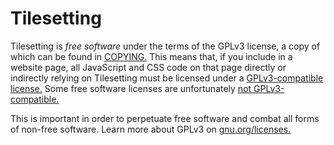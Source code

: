 Tilesetting
===========

Tilesetting is _free software_ under the terms of the GPLv3 license, a copy of which can be found in [COPYING.](COPYING) This means that, if you include in a website page, all JavaScript and CSS code on that page directly or indirectly relying on Tilesetting must be licensed under a [GPLv3-compatible license.](https://www.gnu.org/licenses/license-list.html#GPLCompatibleLicenses) Some free software licenses are unfortunately [not GPLv3-compatible.](https://www.gnu.org/licenses/license-list.html#GPLIncompatibleLicenses)

This is important in order to perpetuate free software and combat all forms of non-free software. Learn more about GPLv3 on [gnu.org/licenses.](https://www.gnu.org/licenses/quick-guide-gplv3.html)

